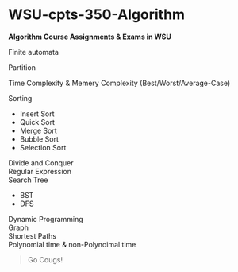 # WSU-cpts-350-Algorithm 
**Algorithm Course Assignments & Exams in WSU**  

Finite automata  

Partition  

Time Complexity & Memery Complexity (Best/Worst/Average-Case)  

Sorting  
- Insert Sort  
- Quick Sort  
- Merge Sort  
- Bubble Sort
- Selection Sort  

Divide and Conquer   
Regular Expression  
Search Tree
- BST
- DFS  

Dynamic Programming  
Graph  
Shortest Paths  
Polynomial time & non-Polynoimal time  
> Go Cougs!
